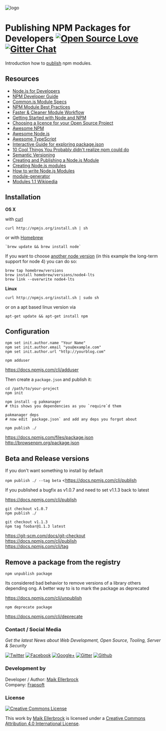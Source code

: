 ![logo](https://github.frapsoft.com/top/npm-logo.png)

# Publishing NPM Packages for Developers [![Open Source Love](https://badges.frapsoft.com/os/v1/open-source.svg?v=102)](https://github.com/ellerbrock/open-source-badge/) [![Gitter Chat](https://badges.gitter.im/frapsoft/frapsoft.svg)](https://gitter.im/frapsoft/frapsoft/)

Introduction how to [publish](https://docs.npmjs.com/getting-started/publishing-npm-packages) npm modules.

## Resources

- [Node.js for Developers](https://github.com/ellerbrock/node.js-for-developers)
- [NPM Developer Guide](https://docs.npmjs.com/misc/developers)
- [Common.js Module Specs](http://www.commonjs.org/specs/modules/1.0/)
- [NPM Module Best Practices](https://github.com/mattdesl/module-best-practices)
- [Faster & Cleaner Module Workflow](https://mattdesl.svbtle.com/faster-and-cleaner-modules)
- [Getting Started with Node and NPM](https://github.com/Microsoft/nodejs-guidelines/blob/master/getting-started.md)
- [Choosing a licence for your Open Source Project](https://github.com/ellerbrock/tutorial-choosing-open-source-licence)
- [Awesome NPM](https://github.com/sindresorhus/awesome-npm)
- [Awesome Node.js](https://github.com/sindresorhus/awesome-nodejs)
- [Awesome TypeScript](https://github.com/ellerbrock/awesome-typescript)
- [Interactive Guide for exploring package.json](http://browsenpm.org/package.json)
- [10 Cool Things You Probably didn't realize npm could do](http://blog.izs.me/post/1675072029/10-cool-things-you-probably-didnt-realize-npm-could-do)
- [Semantic Versioning](http://semver.org/)
- [Creating and Publishing a Node.js Module](https://quickleft.com/blog/creating-and-publishing-a-node-js-module/)
- [Creating Node.js modules](https://docs.npmjs.com/getting-started/creating-node-modules)
- [How to write Node.js Modules](http://www.hacksparrow.com/how-to-write-node-js-modules.html)
- [module-generator](https://github.com/hughsk/module-generator)
- [Modules 1.1 Wikipedia](http://wiki.commonjs.org/wiki/Modules/1.1)

## Installation

**OS X**

with [curl](https://curl.haxx.se/)

```
curl http://npmjs.org/install.sh | sh
```

or with [Homebrew](http://brew.sh/)

```
`brew update && brew install node`
```

If you want to choose [another node version](https://github.com/Homebrew/homebrew-versions) (in this example the long-term support for node 4) you can do so:

```
brew tap homebrew/versions
brew install homebrew/versions/node4-lts
brew link --overwrite node4-lts
```

**Linux**

```
curl http://npmjs.org/install.sh | sudo sh
```

or on a apt based linux version via

```
apt-get update && apt-get install npm
```

## Configuration

```
npm set init.author.name "Your Name"
npm set init.author.email "you@example.com"
npm set init.author.url "http://yourblog.com"

npm adduser
```

<https://docs.npmjs.com/cli/adduser>

Then create a `package.json` and publish it:

```
cd /path/to/your-project
npm init

npm install -g pakmanager
# this shows you dependencies as you `require`d them

pakmanager deps
# now edit `package.json` and add any deps you forgot about

npm publish ./
```

<https://docs.npmjs.com/files/package.json><br>
<http://browsenpm.org/package.json>

## Beta and Release versions

If you don't want something to install by default

`npm publish ./ --tag beta` <<https://docs.npmjs.com/cli/publish>

If you published a bugfix as v1.0.7 and need to set v1.1.3 back to latest

<https://docs.npmjs.com/cli/publish>

```
git checkout v1.0.7
npm publish ./

git checkout v1.1.3
npm tag foobar@1.1.3 latest
```

<https://git-scm.com/docs/git-checkout><br>
<https://docs.npmjs.com/cli/publish><br>
<https://docs.npmjs.com/cli/tag>

## Remove a package from the registry

`npm unpublish package`

Its considered bad behavior to remove versions of a library others depending ong. A better way to is to mark the package as deprecated

<https://docs.npmjs.com/cli/unpublish>

`npm deprecate package`

<https://docs.npmjs.com/cli/deprecate>

### Contact / Social Media

*Get the latest News about Web Development, Open Source, Tooling, Server & Security*

[![Twitter](https://github.frapsoft.com/social/twitter.png)](https://twitter.com/frapsoft/)
[![Facebook](https://github.frapsoft.com/social/facebook.png)](https://www.facebook.com/frapsoft/)
[![Google+](https://github.frapsoft.com/social/google-plus.png)](https://plus.google.com/116540931335841862774)
[![Gitter](https://github.frapsoft.com/social/gitter.png)](https://gitter.im/frapsoft/frapsoft/)
[![Github](https://github.frapsoft.com/social/github.png)](https://github.com/ellerbrock/)

### Development by 

Developer / Author: [Maik Ellerbrock](https://github.com/ellerbrock/)  
Company: [Frapsoft](https://github.com/frapsoft/)


### License 

<a rel="license" href="http://creativecommons.org/licenses/by/4.0/"><img alt="Creative Commons License" style="border-width:0" src="https://i.creativecommons.org/l/by/4.0/88x31.png" /></a><br />

This work by <a xmlns:cc="http://creativecommons.org/ns#" href="https://github.com/ellerbrock/" property="cc:attributionName" rel="cc:attributionURL">Maik Ellerbrock</a> is licensed under a <a rel="license" href="http://creativecommons.org/licenses/by/4.0/">Creative Commons Attribution 4.0 International License</a>.